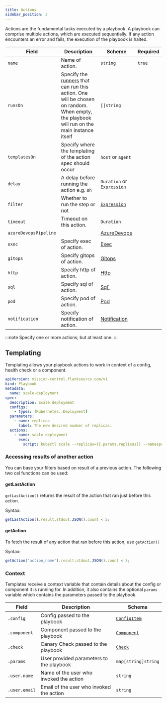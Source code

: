 ```yaml
---
title: Actions
sidebar_position: 3
---
```


Actions are the fundamental tasks executed by a playbook. A playbook can comprise multiple actions, which are executed sequentially. If any action encounters an error and fails, the execution of the playbook is halted.

| Field                 | Description                                                  | Scheme                                                | Required |
| --------------------- | ------------------------------------------------------------ | ----------------------------------------------------- | -------- |
| `name`                | Name of action.                                              | `string`                                              | `true`   |
| `runsOn`              | Specify the [runners](/playbooks/concepts/runners) that can run this action. One will be chosen on random. When empty, the playbook will run on the main instance itself | `[]string`                                            |          |
| `templatesOn`         | Specify where the templating of the action spec should occur | `host` or `agent`                                     |          |
| `delay`               | A delay before running the action e.g. `8h`                  | `Duration` or  [`Expression`](../concepts/expression) |          |
| `filter`              | Whether to run the step or not                               | [`Expression`](../concepts/expression)                |          |
| `timeout`             | Timeout on this action.                                      | `Duration`                                            |          |
| `azureDevopsPipeline` |                                                              | [AzureDevops](./azure_devops_pipeline)                |          |
| `exec`                | Specify exec of action.                                      | [Exec](./exec)                          |          |
| `gitops`              | Specify gitops of action.                                    | [Gitops](./gitops)                      |          |
| `http`                | Specify http of action.                                      | [Http](./http)                          |          |
| `sql`                 | Specify sql of action.                                       | [Sql`](./sql)                            |          |
| `pod`                 | Specify pod of action.                                       | [Pod](./pod)                            |          |
| `notification`        | Specify notification of action.                              | [Notification](./notification)          |          |

:::note
Specify one or more actions; but at least one.
:::

## Templating

Templating allows your playbook actions to work in context of a config, health check or a component.

```yaml title='scale-deployment.yaml'
apiVersion: mission-control.flanksource.com/v1
kind: Playbook
metadata:
  name: scale-deployment
spec:
  description: Scale deployment
  configs:
    - types: [Kubernetes::Deployment]
  parameters:
    - name: replicas
      label: The new desired number of replicas.
  actions:
    - name: scale deployment
      exec:
        script: kubectl scale --replicas={{.params.replicas}} --namespace={{.config.tags.namespace}} deployment {{.config.name}}
```

### Accessing results of another action

You can base your filters based on result of a previous action. The following two cel functions can be used:

#### getLastAction

`getLastAction()` returns the result of the action that ran just before this action.

Syntax:

```javascript
getLastAction().result.stdout.JSON().count < 5;
```

#### getAction

To fetch the result of any action that ran before this action, use `getAction()`

Syntax:

```javascript
getAction('action_name').result.stdout.JSON().count < 5;
```

### Context

Templates receive a context variable that contain details about the config or component it is running for. In addition, it also contains the optional `params` variable which contains the parameters passed to the playbook.

| Field       | Description                              | Schema                                       |
| ----------- | ---------------------------------------- | -------------------------------------------- |
| `.config`    | Config passed to the playbook            | [`ConfigItem`](/reference/config-db) |
| `.component` | Component passed to the playbook         | [`Component`](/reference/topology/components)    |
| `.check`     | Canary Check passed to the playbook      | [`Check`](/reference/canary-checker/check)            |
| `.params`    | User provided parameters to the playbook | `map[string]string`                          |
| `.user.name`    | Name of the user who invoked the action | `string`                          |
| `.user.email`    | Email of the user who invoked the action | `string`                          |
